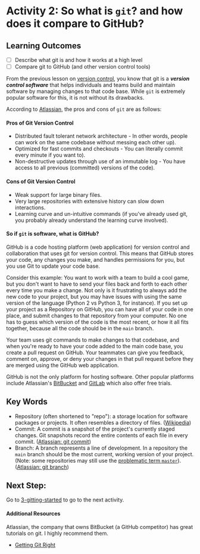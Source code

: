 # Activity 2: So what is `git`? and how does it compare to GitHub?

## Learning Outcomes
- [ ] Describe what git is and how it works at a high level
- [ ] Compare git to GitHub (and other version control tools)

From the previous lesson on [version control](1-version-control.md), you know that git is a 
***version control software*** that helps individuals and teams build and maintain software by managing
changes to that code base. While `git` is extremely popular software for this, it is not without its drawbacks. 

According to [Atlassian](https://bitbucket.org/product/version-control-software), the pros and cons of `git` 
are as follows: 
#### Pros of Git Version Control
- Distributed fault tolerant network architecture - In other words, people can work on the same codebase without 
  messing each other up).
- Optimized for fast commits and checkouts - You can literally commit every minute if you want to).
- Non-destructive updates through use of an immutable log - You have access to all previous (committed) versions of the code).

#### Cons of Git Version Control
- Weak support for large binary files. 
- Very large repositories with extensive history can slow down interactions. 
- Learning curve and un-intuitive commands (if you've already used git, you probably already understand
  the learning curve involved).
  
#### So if `git` is software, what is GitHub?
GitHub is a code hosting platform (web application) for version control and collaboration that uses git for version 
control. This means that GitHub stores your code, any changes you make, and handles permissions for you, but you 
use Git to update your code base. 

Consider this example:
You want to work with a team to build a cool game, but you don't want to have to send your files back and forth to each
other every time you make a change. Not only is it frustrating to always add the new code to your project, but you may
have issues with using the same version of the language (Python 2 vs Python 3, for instance). If you set up your project
as a Repository on GitHub, you can have all of your code in one place, and submit changes to that repository from your
computer. No one has to guess which version of the code is the most recent, or how it all fits together, because all the 
code should be in the `main` branch.

Your team uses git commands to make changes to that codebase, and when you're ready to have your code added to the
main code base, you create a pull request on GitHub. Your teammates can give you feedback, comment on, approve, or deny
your changes in that pull request before they are merged using the GitHub web application. 

GitHub is not the only platform for hosting software. Other popular platforms include Atlassian's 
[BitBucket](https://bitbucket.org) and [GitLab](https://about.gitlab.com) which also offer free trials. 

## Key Words
- Repository (often shortened to "repo"): a storage location for software packages or projects. It often resembles 
  a directory of files. ([Wikipedia](https://en.wikipedia.org/wiki/Software_repository))
- Commit: A commit is a snapshot of the project's currently staged changes. Git snapshots record the entire contents
  of each file in every commit. ([Atlassian: git commit](https://www.atlassian.com/git/tutorials/saving-changes/git-commit))
- Branch: A branch represents a line of development. In a repository the `main` branch should be the most current, working
  version of your project. (Note: some repositories may still use the [problematic term `master`](https://www.zdnet.com/article/github-to-replace-master-with-main-starting-next-month/)).
  ([Atlassian: git branch](https://www.atlassian.com/git/tutorials/using-branches))
  
## Next Step:
Go to [3-gitting-started](./3-gitting-started.md) to go to the next activity.

#### Additional Resources
Atlassian, the company that owns BitBucket (a GitHub competitor) has great tutorials on git. I highly recommend them.
- [Getting Git Right](https://www.atlassian.com/git)